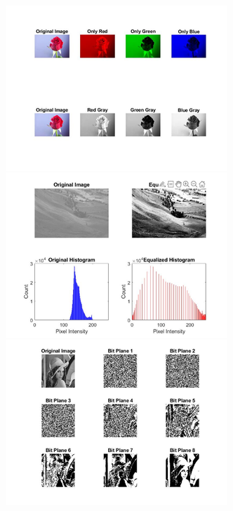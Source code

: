 ![rgb 2 gray output](IIITN/colorToGray/rgb2gray.jpg)
![histogramEqualization_output](IIITN/histogramEqualization/histogram_equalization_output.jpg)
![bit_plane_slicing_output](IIITN/bitPlaneSlicing/Lenna_bit_plane_slicing_out.jpg)
